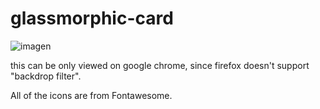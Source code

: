 # glassmorphic-card

![imagen](https://user-images.githubusercontent.com/92044969/156838434-1dff5ef4-e91f-47c0-b811-1fb2debd30b9.png)

this can be only viewed on google chrome, since firefox doesn't support "backdrop filter".

All of the icons are from Fontawesome.
